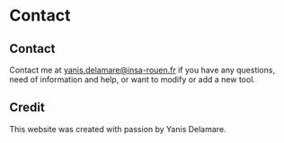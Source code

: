# Contact

## Contact

Contact me at [yanis.delamare@insa-rouen.fr](mailto:yanis.delamare@insa-rouen.fr) if you have any questions, need of information and help, or want to modify or add a new tool. 

## Credit

This website was created with passion by Yanis Delamare.